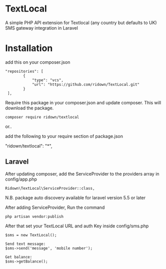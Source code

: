 # TextLocal

A simple PHP API extension for Textlocal (any country but defaults to UK) SMS gateway integration in Laravel

# Installation

add this on your composer.json

```
"repositories": [
        {
            "type": "vcs",
            "url": "https://github.com/ridown/TextLocal.git"
        }
 ],
```

Require this package in your composer.json and update composer. This will download the package.

    composer require ridown/textlocal

or..

add the following to your require section of package.json

   "ridown/textlocal": "*",


## Laravel
After updating composer, add the ServiceProvider to the providers array in config/app.php

    Ridown\TextLocal\ServiceProvider::class,

N.B. package auto discovery available for laravel version 5.5 or later

After adding ServiceProvider, Run the command

    php artisan vendor:publish
    
After that set your TextLocal URL and auth Key inside config/sms.php

    $sms = new TextLocal();
    
    Send text message:
    $sms->send('message', 'mobile number');
    
    Get balance:
    $sms->getBalance();
